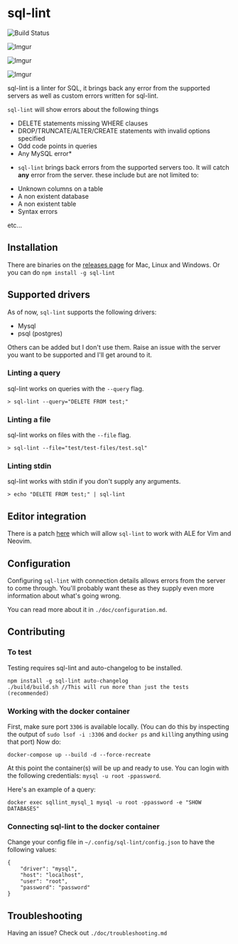 # sql-lint  

![Build Status](https://travis-ci.org/joereynolds/sql-lint.svg?branch=typescript)

![Imgur](https://i.imgur.com/Le90iGL.png)

![Imgur](https://i.imgur.com/JgAhLFp.png)

![Imgur](https://i.imgur.com/lo7MMoI.png)

sql-lint is a linter for SQL, it brings back any error from the supported servers
as well as custom errors written for sql-lint.

`sql-lint` will show errors about the following things

- DELETE statements missing WHERE clauses
- DROP/TRUNCATE/ALTER/CREATE statements with invalid options specified
- Odd code points in queries
- Any MySQL error*

* `sql-lint` brings back errors from the supported servers too. It will catch **any** error from the server.
these include but are not limited to:

- Unknown columns on a table 
- A non existent database
- A non existent table
- Syntax errors

etc...

## Installation

There are binaries on the [releases
page](https://github.com/joereynolds/sql-lint/releases) for Mac, Linux and
Windows.  Or you can do `npm install -g sql-lint`

## Supported drivers

As of now, `sql-lint` supports the following drivers:

- Mysql 
- psql (postgres)

Others can be added but I don't use them. Raise an issue with the server you
want to be supported and I'll get around to it.

### Linting a query

sql-lint works on queries with the `--query` flag.

```
> sql-lint --query="DELETE FROM test;"
```

### Linting a file  

sql-lint works on files with the `--file` flag.

```
> sql-lint --file="test/test-files/test.sql" 
```

### Linting stdin

sql-lint works with stdin if you don't supply any arguments.

```
> echo "DELETE FROM test;" | sql-lint
```

## Editor integration   

There is a patch [here](https://github.com/joereynolds/sql-lint/issues/30) which will allow `sql-lint` to work with ALE
for Vim and Neovim.

## Configuration

Configuring `sql-lint` with connection details allows errors from the server to come through.
You'll probably want these as they supply even more information about what's going wrong.

You can read more about it in `./doc/configuration.md`.

## Contributing

### To test

Testing requires sql-lint and auto-changelog to be installed.

```
npm install -g sql-lint auto-changelog
./build/build.sh //This will run more than just the tests (recommended)
```

### Working with the docker container

First, make sure port `3306` is available locally.
(You can do this by inspecting the output of `sudo lsof -i :3306` and `docker ps` and `kill`ing anything using that port)
Now do:

```
docker-compose up --build -d --force-recreate
```

At this point the container(s) will be up and ready to use.
You can login with the following credentials: `mysql -u root -ppassword`.

Here's an example of a query:

```
docker exec sqllint_mysql_1 mysql -u root -ppassword -e "SHOW DATABASES"
```

### Connecting sql-lint to the docker container

Change your config file in `~/.config/sql-lint/config.json` to have the following values:

```
{
    "driver": "mysql",
    "host": "localhost",
    "user": "root",
    "password": "password"
}
```

## Troubleshooting

Having an issue? Check out `./doc/troubleshooting.md`
